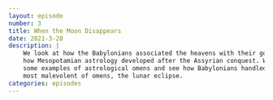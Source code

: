 ```yaml
---
layout: episode
number: 3
title: When the Moon Disappears
date: 2021-3-28
description: |
    We look at how the Babylonians associated the heavens with their gods and
    how Mesopotamian astrology developed after the Assyrian conquest. We hear
    some examples of astrological omens and see how Babylonians handled the
    most malevolent of omens, the lunar eclipse.
categories: episodes
---
```

